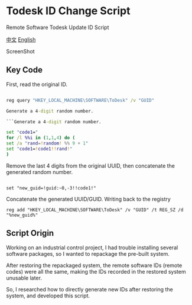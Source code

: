 # Todesk ID Change Script

Remote Software Todesk Update ID Script

[中文](README.md) [English](README_EN.md)

ScreenShot

[](images/Todesk_Change_ID.png)

## Key Code

First, read the original ID.

``` bat to read the UUID/GUID.

reg query "HKEY_LOCAL_MACHINE\SOFTWARE\ToDesk" /v "GUID"

Generate a 4-digit random number.

```Generate a 4-digit random number.

set "code1="
for /l %%i in (1,1,4) do (
set /a "rand=!random! %% ​​9 + 1"
set "code1=!code1!!rand!"
)
```

Remove the last 4 digits from the original UUID, then concatenate the generated random number.

```Remove the last 4 digits, then append the random number.

set "new_guid=!guid:~0,-3!!code1!"
```

Concatenate the generated UUID/GUID. Writing back to the registry

```Writing back to the registry
reg add "HKEY_LOCAL_MACHINE\SOFTWARE\ToDesk" /v "GUID" /t REG_SZ /d "%new_guid%"
```

## Script Origin

Working on an industrial control project, I had trouble installing several software packages, so I wanted to repackage the pre-built system.

After restoring the repackaged system, the remote software IDs (remote codes) were all the same, making the IDs recorded in the restored system unusable later.

So, I researched how to directly generate new IDs after restoring the system, and developed this script.
